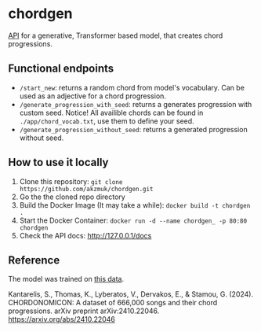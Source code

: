 # chordgen

[API](https://chordgen-uxfa.onrender.com/docs) for a generative, Transformer based model, that creates chord progressions.

## Functional endpoints

- `/start_new`: returns a random chord from model's vocabulary. Can be used as an adjective for a chord progression.
- `/generate_progression_with_seed`: returns a generates progression with custom seed. Notice! All availible chords can be found in `./app/chord_vocab.txt`, use them to define your seed.
- `/generate_progression_without_seed`: returns a generated progression without seed.

## How to use it locally

1. Clone this repository: `git clone https://github.com/akzmuk/chordgen.git`
2. Go the the cloned repo directory
3. Build the Docker Image (It may take a while): `docker build -t chordgen .`
4. Start the Docker Container: `docker run -d --name chordgen_ -p 80:80 chordgen`
5. Check the API docs: http://127.0.0.1/docs

## Reference

The model was trained on [this data](https://huggingface.co/datasets/ailsntua/Chordonomicon).

Kantarelis, S., Thomas, K., Lyberatos, V., Dervakos, E., & Stamou, G. (2024). CHORDONOMICON: A dataset of 666,000 songs and their chord progressions. arXiv preprint arXiv:2410.22046. https://arxiv.org/abs/2410.22046